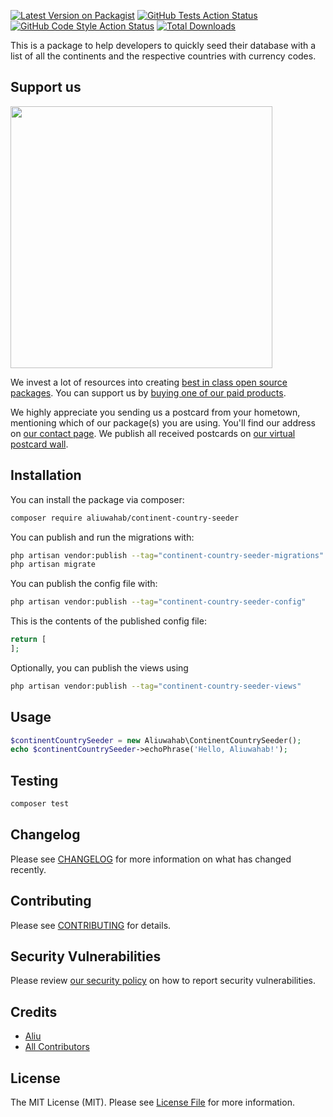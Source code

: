 
[![Latest Version on Packagist](https://img.shields.io/packagist/v/aliuwahab/continent-country-seeder.svg?style=flat-square)](https://packagist.org/packages/aliuwahab/continent-country-seeder)
[![GitHub Tests Action Status](https://img.shields.io/github/workflow/status/aliuwahab/continent-country-seeder/run-tests?label=tests)](https://github.com/aliuwahab/continent-country-seeder/actions?query=workflow%3Arun-tests+branch%3Amain)
[![GitHub Code Style Action Status](https://img.shields.io/github/workflow/status/aliuwahab/continent-country-seeder/Check%20&%20fix%20styling?label=code%20style)](https://github.com/aliuwahab/continent-country-seeder/actions?query=workflow%3A"Check+%26+fix+styling"+branch%3Amain)
[![Total Downloads](https://img.shields.io/packagist/dt/aliuwahab/continent-country-seeder.svg?style=flat-square)](https://packagist.org/packages/aliuwahab/continent-country-seeder)

This is a package to help developers to quickly seed their database with a list of all the continents and the respective countries with currency codes.

## Support us

[<img src="https://github-ads.s3.eu-central-1.amazonaws.com/continent-country-seeder.jpg?t=1" width="419px" />](https://spatie.be/github-ad-click/continent-country-seeder)

We invest a lot of resources into creating [best in class open source packages](https://spatie.be/open-source). You can support us by [buying one of our paid products](https://spatie.be/open-source/support-us).

We highly appreciate you sending us a postcard from your hometown, mentioning which of our package(s) you are using. You'll find our address on [our contact page](https://spatie.be/about-us). We publish all received postcards on [our virtual postcard wall](https://spatie.be/open-source/postcards).

## Installation

You can install the package via composer:

```bash
composer require aliuwahab/continent-country-seeder
```

You can publish and run the migrations with:

```bash
php artisan vendor:publish --tag="continent-country-seeder-migrations"
php artisan migrate
```

You can publish the config file with:

```bash
php artisan vendor:publish --tag="continent-country-seeder-config"
```

This is the contents of the published config file:

```php
return [
];
```

Optionally, you can publish the views using

```bash
php artisan vendor:publish --tag="continent-country-seeder-views"
```

## Usage

```php
$continentCountrySeeder = new Aliuwahab\ContinentCountrySeeder();
echo $continentCountrySeeder->echoPhrase('Hello, Aliuwahab!');
```

## Testing

```bash
composer test
```

## Changelog

Please see [CHANGELOG](CHANGELOG.md) for more information on what has changed recently.

## Contributing

Please see [CONTRIBUTING](.github/CONTRIBUTING.md) for details.

## Security Vulnerabilities

Please review [our security policy](../../security/policy) on how to report security vulnerabilities.

## Credits

- [Aliu](https://github.com/aliuwahab)
- [All Contributors](../../contributors)

## License

The MIT License (MIT). Please see [License File](LICENSE.md) for more information.
